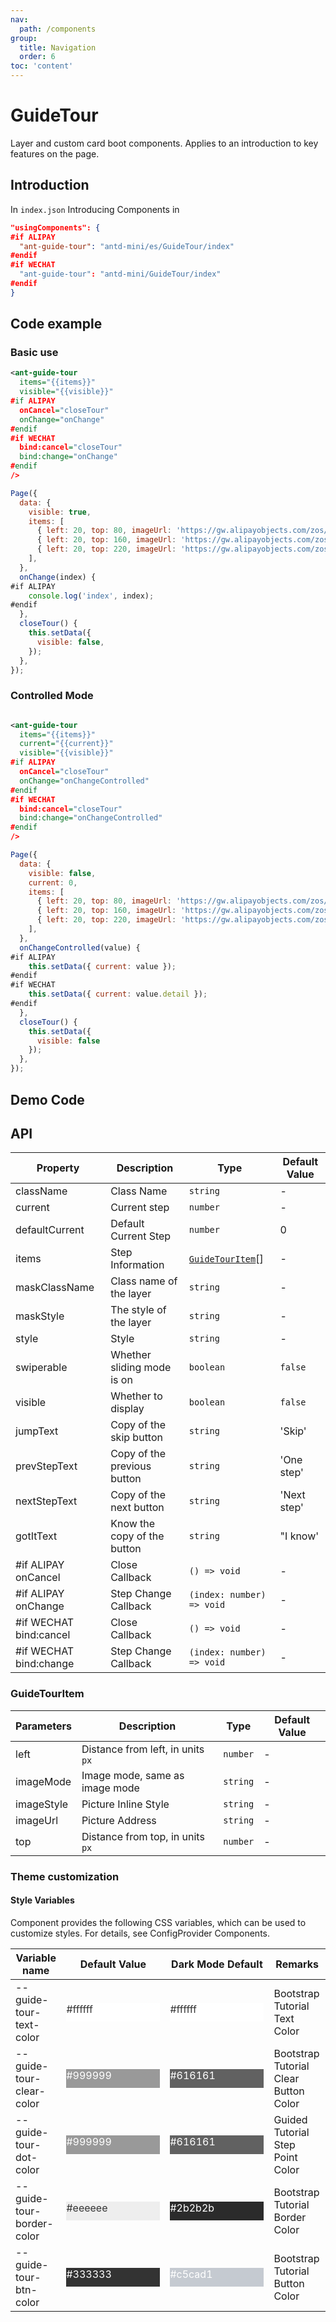```yaml
---
nav:
  path: /components
group:
  title: Navigation
  order: 6
toc: 'content'
---
```


# GuideTour

Layer and custom card boot components. Applies to an introduction to key features on the page.

## Introduction

In `index.json` Introducing Components in

```json
"usingComponents": {
#if ALIPAY
  "ant-guide-tour": "antd-mini/es/GuideTour/index"
#endif
#if WECHAT
  "ant-guide-tour": "antd-mini/GuideTour/index"
#endif
}
```

## Code example

### Basic use

```xml
<ant-guide-tour
  items="{{items}}"
  visible="{{visible}}"
#if ALIPAY
  onCancel="closeTour"
  onChange="onChange"
#endif
#if WECHAT
  bind:cancel="closeTour"
  bind:change="onChange"
#endif
/>
```

```js
Page({
  data: {
    visible: true,
    items: [
      { left: 20, top: 80, imageUrl: 'https://gw.alipayobjects.com/zos/antfincdn/IV3MGP1qL/bianzu%25252013.png', imageMode: 'widthFix' },
      { left: 20, top: 160, imageUrl: 'https://gw.alipayobjects.com/zos/antfincdn/%26B6d3lBJn/bianzu%25252020.png' },
      { left: 20, top: 220, imageUrl: 'https://gw.alipayobjects.com/zos/antfincdn/lwVOkCcwb/bianzu%25252021.png' },
    ],
  },
  onChange(index) {
#if ALIPAY
    console.log('index', index);
#endif
  },
  closeTour() {
    this.setData({
      visible: false,
    });
  },
});
```

### Controlled Mode

```xml

<ant-guide-tour
  items="{{items}}"
  current="{{current}}"
  visible="{{visible}}"
#if ALIPAY
  onCancel="closeTour"
  onChange="onChangeControlled"
#endif
#if WECHAT
  bind:cancel="closeTour"
  bind:change="onChangeControlled"
#endif
/>

```

```js
Page({
  data: {
    visible: false,
    current: 0,
    items: [
      { left: 20, top: 80, imageUrl: 'https://gw.alipayobjects.com/zos/antfincdn/IV3MGP1qL/bianzu%25252013.png', imageMode: 'widthFix' },
      { left: 20, top: 160, imageUrl: 'https://gw.alipayobjects.com/zos/antfincdn/%26B6d3lBJn/bianzu%25252020.png' },
      { left: 20, top: 220, imageUrl: 'https://gw.alipayobjects.com/zos/antfincdn/lwVOkCcwb/bianzu%25252021.png' },
    ],
  },
  onChangeControlled(value) {
#if ALIPAY
    this.setData({ current: value });
#endif
#if WECHAT
    this.setData({ current: value.detail });
#endif
  },
  closeTour() {
    this.setData({
      visible: false
    });
  },
});


```

## Demo Code

<code src='../../demo/pages/GuideTour/index'></code>

## API

| Property                   | Description             | Type                                | Default Value   |
| ---------------------- | ---------------- | ----------------------------------- | -------- |
| className              | Class Name             | `string`                            | -        |
| current                | Current step         | `number`                            | -        |
| defaultCurrent         | Default Current Step     | `number`                            | 0        |
| items                  | Step Information         | [`GuideTourItem`](#guidetourttem)[] | -        |
| maskClassName          | Class name of the layer       | `string`                            | -        |
| maskStyle              | The style of the layer       | `string`                            | -        |
| style                  | Style             | `string`                            | -        |
| swiperable             | Whether sliding mode is on | `boolean`                           | `false`  |
| visible                | Whether to display         | `boolean`                           | `false`  |
| jumpText               | Copy of the skip button   | `string`                            | 'Skip'   |
| prevStepText           | Copy of the previous button | `string`                            | 'One step' |
| nextStepText           | Copy of the next button | `string`                            | 'Next step' |
| gotItText              | Know the copy of the button | `string`                            | "I know' |
| #if ALIPAY onCancel    | Close Callback         | `() => void`                        | -        |
| #if ALIPAY onChange    | Step Change Callback     | `(index: number) => void`           | -        |
| #if WECHAT bind:cancel | Close Callback         | `() => void`                        | -        |
| #if WECHAT bind:change | Step Change Callback     | `(index: number) => void`           | -        |

### GuideTourItem

| Parameters       | Description                       | Type     | Default Value |
| ---------- | -------------------------- | -------- | ------ |
| left       | Distance from left, in units `px`    | `number` | -      |
| imageMode  | Image mode, same as image mode | `string` | -      |
| imageStyle | Picture Inline Style               | `string` | -      |
| imageUrl   | Picture Address                   | `string` | -      |
| top        | Distance from top, in units `px`    | `number` | -      |

### Theme customization

#### Style Variables

Component provides the following CSS variables, which can be used to customize styles. For details, see ConfigProvider Components.

| Variable name                    | Default Value                                                                                            | Dark Mode Default                                                                                    | Remarks                 |
| ------------------------- | ------------------------------------------------------------------------------------------------- | ------------------------------------------------------------------------------------------------- | -------------------- |
| --guide-tour-text-color   | <div style="width: 150px; height: 30px; background-color: #ffffff; color: #333333;">#ffffff</div> | <div style="width: 150px; height: 30px; background-color: #ffffff; color: #333333;">#ffffff</div> | Bootstrap Tutorial Text Color     |
| --guide-tour-clear-color  | <div style="width: 150px; height: 30px; background-color: #999999; color: #ffffff;">#999999</div> | <div style="width: 150px; height: 30px; background-color: #616161; color: #ffffff;">#616161</div> | Bootstrap Tutorial Clear Button Color |
| --guide-tour-dot-color    | <div style="width: 150px; height: 30px; background-color: #999999; color: #ffffff;">#999999</div> | <div style="width: 150px; height: 30px; background-color: #616161; color: #ffffff;">#616161</div> | Guided Tutorial Step Point Color   |
| --guide-tour-border-color | <div style="width: 150px; height: 30px; background-color: #eeeeee; color: #333333;">#eeeeee</div> | <div style="width: 150px; height: 30px; background-color: #2b2b2b; color: #ffffff;">#2b2b2b</div> | Bootstrap Tutorial Border Color     |
| --guide-tour-btn-color    | <div style="width: 150px; height: 30px; background-color: #333333; color: #ffffff;">#333333</div> | <div style="width: 150px; height: 30px; background-color: #c5cad1; color: #ffffff;">#c5cad1</div> | Bootstrap Tutorial Button Color     |
